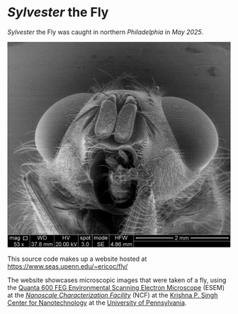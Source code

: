 # _Sylvester_ the Fly

_Sylvester_ the Fly was caught in northern _Philadelphia_ in _May 2025_.

![static/images/head_001.png](static/images/head_001.png)

This source code makes up a website hosted at https://www.seas.upenn.edu/~ericoc/fly/

The website showcases microscopic images that were taken of a fly,
using the [Quanta 600 FEG Environmental Scanning Electron Microscope](https://www.nano.upenn.edu/equipment/quanta-600-feg-esem/) (ESEM)
at the [_Nanoscale Characterization Facility_](https://www.nano.upenn.edu/resources/nanoscale-characterization/) (NCF)
at the [Krishna P. Singh Center for Nanotechnology](https://www.nano.upenn.edu/)
at the [University of Pennsylvania](https://www.upenn.edu/).
